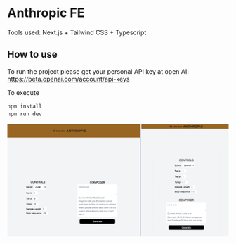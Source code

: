 # Anthropic FE 


Tools used: 
Next.js + Tailwind CSS  + Typescript



## How to use

To run the project please get your personal API key at open AI: 
https://beta.openai.com/account/api-keys

To execute 

```bash
npm install
npm run dev
```

![img](preview.png)